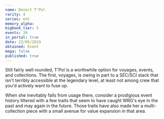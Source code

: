 ```yaml
---
name: Desert T'Pol
rarity: 4
series: ent
memory_alpha:
bigbook_tier: 5
events: 39
in_portal: true
date: 22/05/2019
obtained: Event
mega: false
published: true
---
```


Still fairly well rounded, T'Pol is a worthwhile option for voyages, events, and collections. The first, voyages, is owing in part to a SEC/SCI stack that isn't terribly accessible at the legendary level, at least not among crew that you'd actively want to fuse up.

When she inevitably falls from usage there, consider a prodigious event history littered with a few traits that seem to have caught WRG's eye in the past and may again in the future. Those traits have also made her a multi-collection piece with a small avenue for value expansion in that area.

